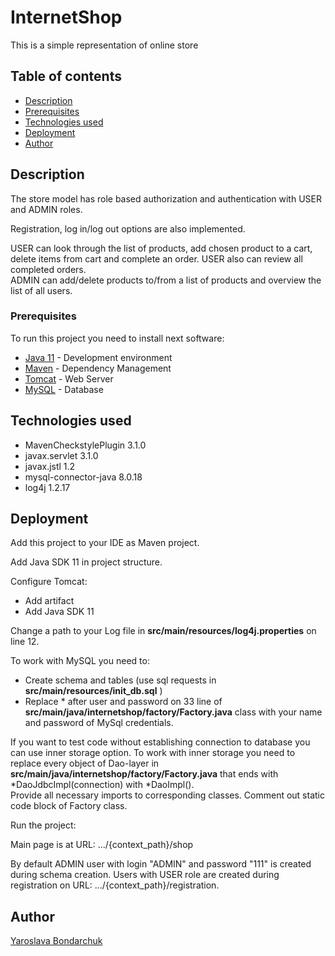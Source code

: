 # InternetShop 

This is a simple representation of online store

## Table of contents 
* [Description](#description)
* [Prerequisites](#prerequisites)
* [Technologies used](#technologies-used)
* [Deployment](#deployment)
* [Author](#author)


## Description
 
The store model has role based authorization and authentication with USER and ADMIN roles. <br />

Registration, log in/log out options are also implemented.

USER can look through the list of products, add chosen product to a cart, delete items from cart 
and complete an order. 
USER also can review all completed orders. <br />
ADMIN can add/delete products to/from a list of products and overview the list of all users.


### Prerequisites

To run this project you need to install next software: 
* [Java 11](https://www.oracle.com/technetwork/java/javase/downloads/jdk11-downloads-5066655.html) - 
Development environment 
* [Maven](https://maven.apache.org/) - Dependency Management
* [Tomcat](http://tomcat.apache.org/) - Web Server
* [MySQL](https://www.mysql.com/) - Database

## Technologies used

*  MavenCheckstylePlugin 3.1.0
*  javax.servlet 3.1.0
*  javax.jstl 1.2
*  mysql-connector-java 8.0.18
*  log4j 1.2.17

## Deployment

Add this project to your IDE as Maven project.

Add Java SDK 11 in project structure.

Configure Tomcat:
- Add artifact
- Add Java SDK 11

Change a path to your Log file in **src/main/resources/log4j.properties** on line 12.


To work with MySQL you need to:
- Create schema and tables (use sql requests in **src/main/resources/init_db.sql** )
- Replace * after user and password  on 33 line of **src/main/java/internetshop/factory/Factory.java** 
class  with your name and password of MySql credentials.

If you want to test code without establishing connection to database you can use inner storage option.
To work with inner storage you need to replace every object of Dao-layer 
in **src/main/java/internetshop/factory/Factory.java** that ends with *DaoJdbcImpl(connection) with *DaoImpl().  
Provide all necessary imports to corresponding classes. Comment out static code block of Factory class.


Run the project:

Main page is at URL: .../{context_path}/shop

By default ADMIN user with login "ADMIN" and password "111" is created during schema creation. 
Users with USER role are created during registration on URL: .../{context_path}/registration.

## Author
 [Yaroslava Bondarchuk](https://github.com/YarikJ)
